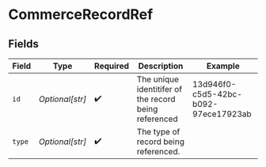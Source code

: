 # CommerceRecordRef


## Fields

| Field                                                 | Type                                                  | Required                                              | Description                                           | Example                                               |
| ----------------------------------------------------- | ----------------------------------------------------- | ----------------------------------------------------- | ----------------------------------------------------- | ----------------------------------------------------- |
| `id`                                                  | *Optional[str]*                                       | :heavy_check_mark:                                    | The unique identitifer of the record being referenced | 13d946f0-c5d5-42bc-b092-97ece17923ab                  |
| `type`                                                | *Optional[str]*                                       | :heavy_check_mark:                                    | The type of record being referenced.                  |                                                       |